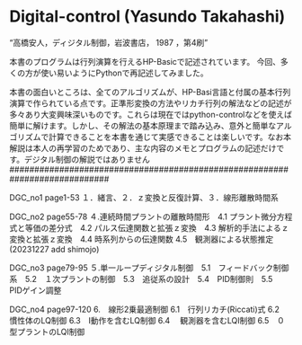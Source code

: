 # Digital-control (Yasundo Takahashi)
“高橋安人，ディジタル制御，岩波書店， 1987 ，第4刷”


本書のプログラムは行列演算を行えるHP-Basicで記述されています。
今回、多くの方が使い易いようにPythonで再記述してみました。

本書の面白いところは、全てのアルゴリズムが、HP-Basi言語と付属の基本行列演算で作られている点です。正準形変換の方法やリカチ行列の解法などの記述が多々あり大変興味深いものです。これらは現在ではpython-controlなどを使えば簡単に解けます。しかし、その解法の基本原理まで踏み込み、意外と簡単なアルゴリズムで計算できることを本書を通じて実感できることは楽しいです。なお本解説は本人の再学習のためであり、主な内容のメモとプログラムの記述だけです。デジタル制御の解説ではありません
############################################################################

DGC_no1 page1-53
１．緒言、２．ｚ変換と反復計算、３．線形離散時間系
  
DGC_no2 page55-78
４.連続時間プラントの離散時間形　4.1 プラント微分方程式と等価の差分式　4.2 パルス伝達関数と拡張ｚ変換　4.3 解析的手法によるｚ変換と拡張ｚ変換　4.4 時系列からの伝達関数 4.5　観測器による状態推定
(20231227 add shimojo)

  
DGC_no3 page79-95
５.単一ループディジタル制御　5.1　フィードバック制御系　5.2　１次プラントの制御　5.3　追従系の設計　5.4　PID制御則　5.5　PIDゲイン調整


DGC_no4 page97-120
6.　線形2乗最適制御 6.1　行列リカチ(Riccati)式 6.2　慣性体のLQ制御 6.3　I動作を含むLQ制御 6.4　 観測器を含むLQI制御 6.5　０型プラントのLQI制御





